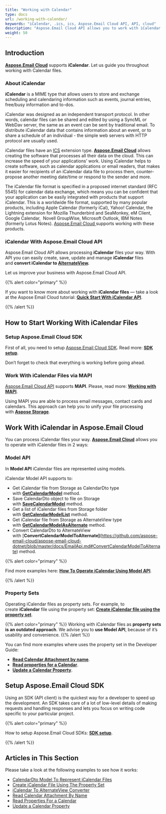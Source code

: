 ```yaml
---
title: "Working with Calendar"
type: docs
url: /working-with-calendar/
keywords: "iCalendar, .ics, ics, Aspose.Email Cloud API, API, cloud"
description: "Aspose.Email Cloud API allows you to work with iCalendar. Process ICS files from in your applications, increase the speed of your programs with Aspose Cloud. "
weight: 50
---
```


## **Introduction**
[**Aspose.Email Cloud**](https://products.aspose.cloud/email/family) supports **iCalendar**. Let us guide you throughout working with Calendar files.
### **About iCalendar**
**iCalendar** is a MIME type that allows users to store and exchange scheduling and calendaring information such as events, journal entries, free/busy information and to-dos.

iCalendar was designed as an independent transport protocol. In other words, calendar files can be shared and edited by using a SyncML or WebDav server, the same as an event can be sent by traditional email. To distribute iCalendar data that contains information about an event, or to share a schedule of an individual - the simple web servers with HTTP protocol are usually used.

iCalendar files have an [ICS](https://wiki.fileformat.com/email/ics/) extension type. [**Aspose.Email Cloud**](https://products.aspose.cloud/email/family) allows creating the software that processes all their data on the cloud. This can increase the speed of your applications’ work. Using iCalendar helps to create software, such as calendar applications or email readers, that makes it easier for recipients of an iCalendar data file to process them, counter-propose another meeting date/time or respond to the sender and more. 

The iCalendar file format is specified in a proposed internet standard (RFC 5545) for calendar data exchange, which means you can be confident that your application can be easily integrated with products that support iCalendar. This is a worldwide file format, supported by many popular products, including Apple Calendar (formerly iCal), Yahoo! Calendar, the Lightning extension for Mozilla Thunderbird and SeaMonkey, eM Client, Google Calendar,  Novell GroupWise, Microsoft Outlook, IBM Notes (formerly Lotus Notes). [Aspose.Email Cloud ](https://products.aspose.cloud/email/family)supports working with these products.


### **iCalendar With Aspose.Email Cloud API**
Aspose.Email Cloud API allows processing **iCalendar** files your way. With API you can easily create, save, update and manage **iCalendar** files and **convert iCalendar to [AlternateView](https://github.com/aspose-email-cloud/aspose-email-cloud-dotnet/blob/master/docs/AlternateView.md).**

Let us improve your business with Aspose.Email Cloud API.

{{% alert color="primary" %}} 

If you want to know more about working with **iCalendar files** — take a look at the Aspose Email Cloud tutorial: [**Quick Start With iCalendar API**](/email/quick-start-with-icalendar-api/).

{{% /alert %}} 


## **How to Start Working With iCalendar Files**
### **Setup Aspose.Email Cloud SDK**
First of all, you need to setup [Aspose.Email Cloud SDK](https://products.aspose.cloud/email/family). Read more: [**SDK setup**](/email/sdk-setup/).

Don’t forget to check that everything is working before going ahead.
### **Work With iCalendar Files via MAPI**
[Aspose.Email Cloud API](https://products.aspose.cloud/email/family) supports **MAPI**. Please, read more: [**Working with MAPI**](/email/working-with-mapi/).

Using MAPI you are able to process email messages, contact cards and calendars. This approach can help you to unify your file processing with [**Aspose Storage**](https://dashboard.aspose.cloud/#/storages).
## **Work With iCalendar in Aspose.Email Cloud**
You can process iCalendar files your way. [**Aspose.Email Cloud**](https://products.aspose.cloud/email/family) allows you to operate with iCalendar files in 2 ways:
### **Model API**
In **Model API** iCalendar files are represented using models.

iCalendar Model API supports to:

- Get iCalendar file from Storage as CalendarDto type with [**GetCalendarModel**](https://github.com/aspose-email-cloud/aspose-email-cloud-dotnet/blob/master/docs/EmailApi.md#GetCalendarModel) method.
- Save CalendarDto object to file on Storage with [**SaveCalendarModel**](https://github.com/aspose-email-cloud/aspose-email-cloud-dotnet/blob/master/docs/EmailApi.md#SaveCalendarModel) method.
- Get a list of iCalendar files from Storage folder with [**GetCalendarModelList**](https://github.com/aspose-email-cloud/aspose-email-cloud-dotnet/blob/master/docs/EmailApi.md#GetCalendarModelList) method.
- Get iCalendar file from Storage as AlternateView type with [**GetCalendarModelAsAlternate**](https://github.com/aspose-email-cloud/aspose-email-cloud-dotnet/blob/master/docs/EmailApi.md#GetCalendarModelAsAlternate) method.
- Convert CalendarDto to AlternateView with [**ConvertCalendarModelToAlternate]**(https://github.com/aspose-email-cloud/aspose-email-cloud-dotnet/blob/master/docs/EmailApi.md#ConvertCalendarModelToAlternate) method.

{{% alert color="primary" %}} 

Find more examples here: [**How To Operate iCalendar Using Model API**](/email/how-to-operate-icalendar-using-model-api/).

{{% /alert %}} 

### **Property Sets**
Operating iCalendar files as property sets. For example, to create **iCalendar** file using the property set: [**Create iCalendar file using the property set**](https://wiki.lutsk.dynabic.com/Aspose%20Email/Aspose.Email%20for%20Cloud/Aspose.Email%20for%20Cloud%20-%20Documentation%20improvements/2.%20Developer%20Guide/Working%20with%20Calendar/Create%20iCalendar%20file%20using%20the%20property%20set/).

{{% alert color="primary" %}} Working with iCalendar files as **property sets is an outdated approach**. We advise you to **use Model API**, because of it’s usability and convenience. {{% /alert %}} 


You can find more examples where uses the property set in the Developer Guide:

- [**Read Calendar Attachment by name**](https://wiki.lutsk.dynabic.com/Aspose%20Email/Aspose.Email%20for%20Cloud/Aspose.Email%20for%20Cloud%20-%20Documentation%20improvements/2.%20Developer%20Guide/Working%20with%20Calendar/Read%20Calendar%20Attachment%20by%20name/).
- [**Read properties for a Calendar**](https://wiki.lutsk.dynabic.com/Aspose%20Email/Aspose.Email%20for%20Cloud/Aspose.Email%20for%20Cloud%20-%20Documentation%20improvements/2.%20Developer%20Guide/Working%20with%20Calendar/Read%20properties%20for%20a%20Calendar/).
- [**Update a Calendar Property**](https://wiki.lutsk.dynabic.com/Aspose%20Email/Aspose.Email%20for%20Cloud/Aspose.Email%20for%20Cloud%20-%20Documentation%20improvements/2.%20Developer%20Guide/Working%20with%20Calendar/Update%20a%20Calendar%20Property/).


## **Setup Aspose.Email Cloud SDK**
Using an SDK (API client) is the quickest way for a developer to speed up the development. An SDK takes care of a lot of low-level details of making requests and handling responses and lets you focus on writing code specific to your particular project.



{{% alert color="primary" %}} 

How to setup Aspose.Email Cloud SDKs: [**SDK setup**](/email/sdk-setup/).

{{% /alert %}} 


## **Articles in This Section**
Please take a look at the following examples to see how it works:

- [CalendarDto Model To Represent iCalendar Files](/email/calendardto-model-to-represent-icalendar-files/)
- [Create iCalendar File Using The Property Set](/email/create-icalendar-file-using-the-property-set/)
- [iCalendar To AlternateView Converter](/email/icalendar-to-alternateview-converter/)
- [Read Calendar Attachment By Name](/email/read-calendar-attachment-by-name/)
- [Read Properties For a Calendar](/email/read-properties-for-a-calendar/)
- [Update a Calendar Property](/email/update-a-calendar-property/)
